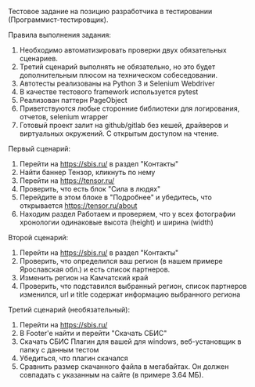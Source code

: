Тестовое задание на позицию разработчика в
тестировании (Программист-тестировщик).

Правила выполнения задания:
1) Необходимо автоматизировать проверки двух обязательных
сценариев.
2) Третий сценарий выполнять не обязательно, но это будет
дополнительным плюсом на техническом собеседовании.
3) Автотесты реализованы на Python 3 и Selenium Webdriver
4) В качестве тестового framework используется pytest
5) Реализован паттерн PageObject
6) Приветствуются любые сторонние библиотеки для логирования,
отчетов, selenium wrapper
7) Готовый проект залит на github/gitlab без кешей, драйверов и
виртуальных окружений. С открытым доступом на чтение.

Первый сценарий:
1) Перейти на https://sbis.ru/ в раздел "Контакты"
2) Найти баннер Тензор, кликнуть по нему
3) Перейти на https://tensor.ru/
4) Проверить, что есть блок "Сила в людях"
5) Перейдите в этом блоке в "Подробнее" и убедитесь, что открывается
https://tensor.ru/about
6) Находим раздел Работаем и проверяем, что у всех фотографии
хронологии одинаковые высота (height) и ширина (width)

Второй сценарий:
1) Перейти на https://sbis.ru/ в раздел "Контакты"
2) Проверить, что определился ваш регион (в нашем примере
Ярославская обл.) и есть список партнеров.
3) Изменить регион на Камчатский край
4) Проверить, что подставился выбранный регион, список партнеров
изменился, url и title содержат информацию выбранного региона

Третий сценарий (необязательный):
1) Перейти на https://sbis.ru/
2) В Footer'e найти и перейти "Скачать СБИС"
3) Скачать СБИС Плагин для вашей для windows, веб-установщик в
папку с данным тестом
4) Убедиться, что плагин скачался
5) Сравнить размер скачанного файла в мегабайтах. Он должен
совпадать с указанным на сайте (в примере 3.64 МБ).
